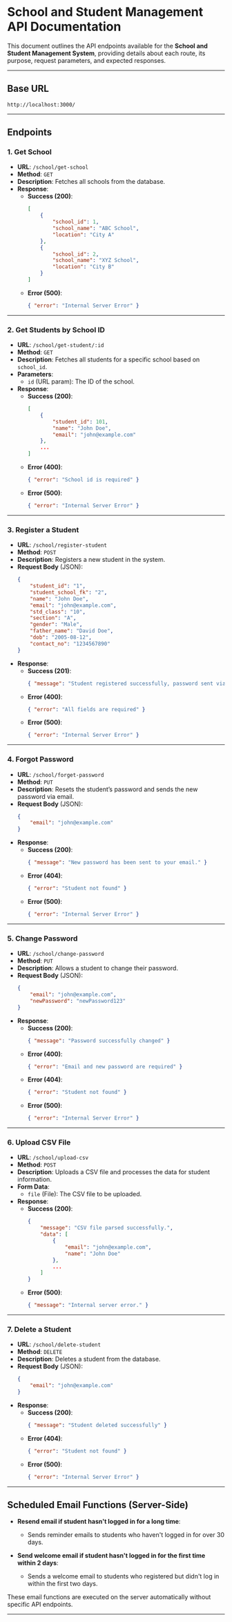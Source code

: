 # School and Student Management API Documentation

This document outlines the API endpoints available for the **School and Student Management System**, providing details about each route, its purpose, request parameters, and expected responses.

---

## Base URL

`http://localhost:3000/`

---

## Endpoints

### 1. Get School

- **URL**: `/school/get-school`
- **Method**: `GET`
- **Description**: Fetches all schools from the database.
- **Response**:
    - **Success (200)**:
      ```json
      [
          {
              "school_id": 1,
              "school_name": "ABC School",
              "location": "City A"
          },
          {
              "school_id": 2,
              "school_name": "XYZ School",
              "location": "City B"
          }
      ]
      ```
    - **Error (500)**:
      ```json
      { "error": "Internal Server Error" }
      ```

---

### 2. Get Students by School ID

- **URL**: `/school/get-student/:id`
- **Method**: `GET`
- **Description**: Fetches all students for a specific school based on `school_id`.
- **Parameters**:
    - `id` (URL param): The ID of the school.
- **Response**:
    - **Success (200)**:
      ```json
      [
          {
              "student_id": 101,
              "name": "John Doe",
              "email": "john@example.com"
          },
          ...
      ]
      ```
    - **Error (400)**:
      ```json
      { "error": "School id is required" }
      ```
    - **Error (500)**:
      ```json
      { "error": "Internal Server Error" }
      ```

---

### 3. Register a Student

- **URL**: `/school/register-student`
- **Method**: `POST`
- **Description**: Registers a new student in the system.
- **Request Body** (JSON):
    ```json
    {
        "student_id": "1",
        "student_school_fk": "2",
        "name": "John Doe",
        "email": "john@example.com",
        "std_class": "10",
        "section": "A",
        "gender": "Male",
        "father_name": "David Doe",
        "dob": "2005-08-12",
        "contact_no": "1234567890"
    }
    ```
- **Response**:
    - **Success (201)**:
      ```json
      { "message": "Student registered successfully, password sent via email" }
      ```
    - **Error (400)**:
      ```json
      { "error": "All fields are required" }
      ```
    - **Error (500)**:
      ```json
      { "error": "Internal Server Error" }
      ```

---

### 4. Forgot Password

- **URL**: `/school/forget-password`
- **Method**: `PUT`
- **Description**: Resets the student’s password and sends the new password via email.
- **Request Body** (JSON):
    ```json
    {
        "email": "john@example.com"
    }
    ```
- **Response**:
    - **Success (200)**:
      ```json
      { "message": "New password has been sent to your email." }
      ```
    - **Error (404)**:
      ```json
      { "error": "Student not found" }
      ```
    - **Error (500)**:
      ```json
      { "error": "Internal Server Error" }
      ```

---

### 5. Change Password

- **URL**: `/school/change-password`
- **Method**: `PUT`
- **Description**: Allows a student to change their password.
- **Request Body** (JSON):
    ```json
    {
        "email": "john@example.com",
        "newPassword": "newPassword123"
    }
    ```
- **Response**:
    - **Success (200)**:
      ```json
      { "message": "Password successfully changed" }
      ```
    - **Error (400)**:
      ```json
      { "error": "Email and new password are required" }
      ```
    - **Error (404)**:
      ```json
      { "error": "Student not found" }
      ```
    - **Error (500)**:
      ```json
      { "error": "Internal Server Error" }
      ```

---

### 6. Upload CSV File

- **URL**: `/school/upload-csv`
- **Method**: `POST`
- **Description**: Uploads a CSV file and processes the data for student information.
- **Form Data**:
    - `file` (File): The CSV file to be uploaded.
- **Response**:
    - **Success (200)**:
      ```json
      {
          "message": "CSV file parsed successfully.",
          "data": [
              {
                  "email": "john@example.com",
                  "name": "John Doe"
              },
              ...
          ]
      }
      ```
    - **Error (500)**:
      ```json
      { "message": "Internal server error." }
      ```

---

### 7. Delete a Student

- **URL**: `/school/delete-student`
- **Method**: `DELETE`
- **Description**: Deletes a student from the database.
- **Request Body** (JSON):
    ```json
    {
        "email": "john@example.com"
    }
    ```
- **Response**:
    - **Success (200)**:
      ```json
      { "message": "Student deleted successfully" }
      ```
    - **Error (404)**:
      ```json
      { "error": "Student not found" }
      ```
    - **Error (500)**:
      ```json
      { "error": "Internal Server Error" }
      ```

---

## Scheduled Email Functions (Server-Side)

- **Resend email if student hasn't logged in for a long time**:
    - Sends reminder emails to students who haven't logged in for over 30 days.

- **Send welcome email if student hasn't logged in for the first time within 2 days**:
    - Sends a welcome email to students who registered but didn't log in within the first two days.

These email functions are executed on the server automatically without specific API endpoints.

---
